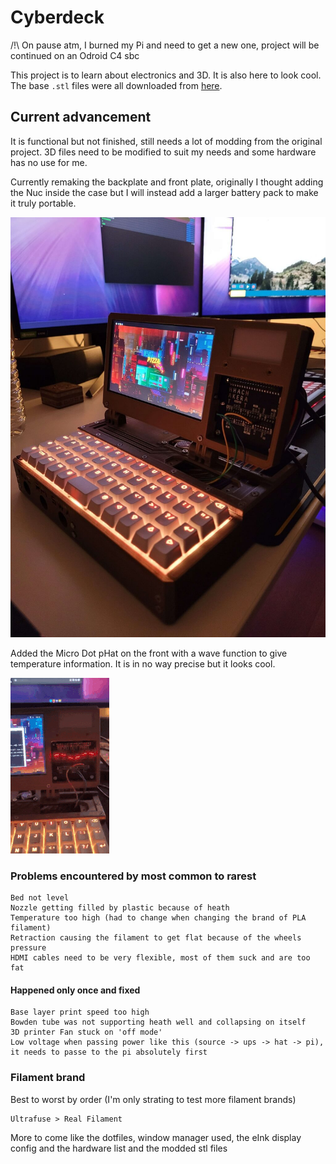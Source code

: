 # Cyberdeck

/!\ On pause atm, I burned my Pi and need to get a new one, project will be continued on an Odroid C4 sbc

This project is to learn about electronics and 3D. It is also here to look cool.
The base `.stl` files were all downloaded from [here](https://www.printables.com/model/66293-msg-cyberdeck-v2).

## Current advancement

It is functional but not finished, still needs a lot of modding from the original project. 3D files need to be modified to suit my needs and some hardware has no use for me.

Currently remaking the backplate and front plate, originally I thought adding the Nuc inside the case but I will instead add a larger battery pack to make it truly portable.

![Cyberdeck advancements!](/images/cd_02_front.jpg "Cyberdeck")

Added the Micro Dot pHat on the front with a wave function to give temperature information. It is in no way precise but it looks cool.

![Cyberdeck Micro Dot pHat](/videos/cd_02_mdp.gif "Micro Dot pHat")

### Problems encountered by most common to rarest

```
Bed not level
Nozzle getting filled by plastic because of heath
Temperature too high (had to change when changing the brand of PLA filament)
Retraction causing the filament to get flat because of the wheels pressure
HDMI cables need to be very flexible, most of them suck and are too fat
```

#### Happened only once and fixed

```
Base layer print speed too high
Bowden tube was not supporting heath well and collapsing on itself
3D printer Fan stuck on 'off mode'
Low voltage when passing power like this (source -> ups -> hat -> pi), it needs to passe to the pi absolutely first
```

### Filament brand

Best to worst by order (I'm only strating to test more filament brands)

```
Ultrafuse > Real Filament
```

More to come like the dotfiles, window manager used, the eInk display config and the hardware list and the modded stl files

